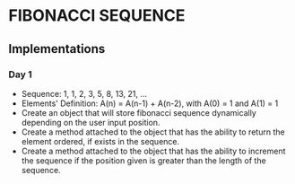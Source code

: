 # FIBONACCI SEQUENCE

## Implementations

### Day 1
* Sequence: 1, 1, 2, 3, 5, 8, 13, 21, ...
* Elements' Definition: A(n) = A(n-1) + A(n-2), with A(0) = 1 and A(1) = 1
* Create an object that will store fibonacci sequence dynamically depending on the user input position.
* Create a method attached to the object that has the ability to return the element ordered, if exists in the sequence.
* Create a method attached to the object that has the ability to increment the sequence if the position given is greater than the length of the sequence.

